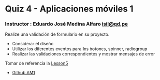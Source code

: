 # Quiz 4 - Aplicaciones móviles 1

### Instructor : Eduardo José Medina Alfaro isil@qd.pe


Realize una validación de formulario en su proyecto.

* Considerar el diseño
* Utilizar los diferentes eventos para los botones, spinner, radiogroup
* Realizar las validaciones correspondientes y mostrar mensajes de error

Tomar de referencia la [Lesson5](https://github.com/ISILAndroid/am1_group2015_1/tree/Lesson5)


 * [Github AM1](https://github.com/ISILAndroid/am1_group2015_1)

